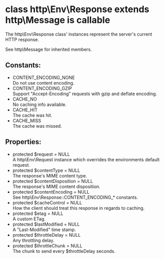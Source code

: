 # class http\Env\Response extends http\Message is callable

The http\Env\Response class' instances represent the server's current HTTP response.

See http\Message for inherited members.

## Constants:

* CONTENT_ENCODING_NONE  
  Do not use content encoding.
* CONTENT_ENCODING_GZIP  
  Support "Accept-Encoding" requests with gzip and deflate encoding.
* CACHE_NO  
  No caching info available.
* CACHE_HIT  
  The cache was hit.
* CACHE_MISS  
  The cache was missed.

## Properties:

* protected $request = NULL  
  A http\Env\Request instance which overrides the environments default request.
* protected $contentType = NULL  
  The response's MIME content type.
* protected $contentDisposition = NULL  
  The response's MIME content disposition.
* protected $contentEncoding = NULL  
  See http\Env\Response::CONTENT_ENCODING_* constants.
* protected $cacheControl = NULL  
  How the client should treat this response in regards to caching.
* protected $etag = NULL  
  A custom ETag.
* protected $lastModified = NULL  
  A "Last-Modified" time stamp.
* protected $throttleDelay = NULL  
  Any throttling delay.
* protected $throttleChunk = NULL  
  The chunk to send every $throttleDelay seconds.
